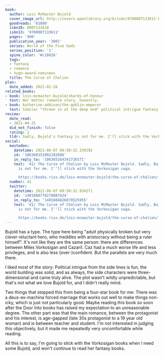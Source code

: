 ```yaml
---
book:
  author: Lois McMaster Bujold
  cover_image_url: http://covers.openlibrary.org/b/isbn/9780007133611-L.jpg
  goodreads: '61886'
  isbn10: 0007133618
  isbn13: '9780007133611'
  pages: '490'
  publication_year: '2001'
  series: World of the Five Gods
  series_position: '1'
  spine_color: '#c18826'
  tags:
  - fantasy
  - romance
  - hugo-award-nominees
  title: The Curse of Chalion
plan:
  date_added: 2021-02-26
related_books:
- book: lois-mcmaster-bujold/shards-of-honour
  text: Her better romance story, honestly.
- book: katherine-addison/the-goblin-emperor
  text: Similar "thrown in at the deep end" political intrigue fantasy.
review:
  date_read:
  - 2021-04-25
  did_not_finish: false
  rating: 2
  tldr: Sadly, Bujold's Fantasy is not for me. I'll stick with the Vorkosigan saga.
social:
  mastodon:
    datetime: 2021-06-07 09:50:32.339192
    id: '106368351092282606'
    in_reply_to: '106365164341736571'
    text: '41/ The Curse of Chalion by Lois McMaster Bujold. Sadly, Bujold''s Fantasy
      is not for me. I''ll stick with the Vorkosigan saga.

      https://books.rixx.de/lois-mcmaster-bujold/the-curse-of-chalion/ #rixxReads'
  number: 41
  twitter:
    datetime: 2021-06-07 09:50:31.934271
    id: '1401808778278887424'
    in_reply_to: '1401604826870525955'
    text: '41/ The Curse of Chalion by Lois McMaster Bujold. Sadly, Bujold''s Fantasy
      is not for me. I''ll stick with the Vorkosigan saga.

      https://books.rixx.de/lois-mcmaster-bujold/the-curse-of-chalion/'
---
```


Bujold has a type. The type here being "adult physically broken but very clever reluctant hero, who meddles with
aristocracy without being a ruler himself". It's not like they are the same person: there are differences between Miles
Vorkosigan and Cazaril. Caz had a much worse life and less privileges, and is also less (over-)confident. But the
parallels are very much there.

I liked most of the story: Political intrigue from the side lines is fun, the world building was solid, and as always,
the side characters were three-dimensional and came truly alive. The plot wasn't wildly unpredictable, but that's not
what we love Bujold for, and I didn't really mind.

Two things that stopped this from being a four-star book for me: There was a deus-ex-machina forced marriage that works
out well to make things non-icky, which is just not particularly good. Maybe reading this book so soon after the Door
Into books has raised my expectation to an unreasonable degree. The other part was that the main romance, between the
protagonist and his interest, is age-gapped (late 30s protagonist to a 19 year old woman) and is between teacher and
student. I'm not interested in judging this objectively, but it made me repeatedly very uncomfortable while reading.

All this is to say, I'm going to stick with the Vorkosigan books when I need some Bujold, and won't continue to read her
fantasy books.
